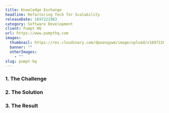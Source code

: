 ```yaml
---
title: Knowledge Exchange
headline: Refactoring Tech for Scalability
releaseDate: 1697221983
category: Software Development
client: Pumpt HQ
url: https://www.pumpthq.com
images: 
  thumbnail: https://res.cloudinary.com/dpoanqywm/image/upload/v1697226177/64a87bf448fbf45c6d5ca18a_Untitled_design_8_easivg.jpg
  banner: ""
  otherImages:
    - ""
slug: pumpt-hq
---
```


### 1. The Challenge


### 2. The Solution


### 3. The Result
